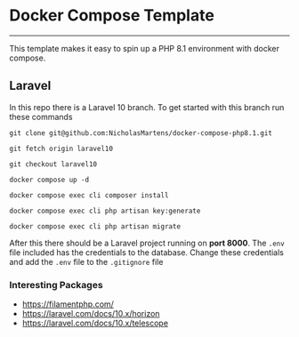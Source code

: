 # Docker Compose Template
---

This template makes it easy to spin up a PHP 8.1 environment with docker compose. 

## Laravel
In this repo there is a Laravel 10 branch. To get started with this branch run these commands

`git clone git@github.com:NicholasMartens/docker-compose-php8.1.git`

`git fetch origin laravel10`

`git checkout laravel10`

`docker compose up -d`

`docker compose exec cli composer install`

`docker compose exec cli php artisan key:generate`

`docker compose exec cli php artisan migrate`

After this there should be a Laravel project running on **port 8000**.
The `.env` file included has the credentials to the database. Change these credentials and add the `.env` file to the `.gitignore` file

### Interesting Packages

- https://filamentphp.com/ 
- https://laravel.com/docs/10.x/horizon 
- https://laravel.com/docs/10.x/telescope 
